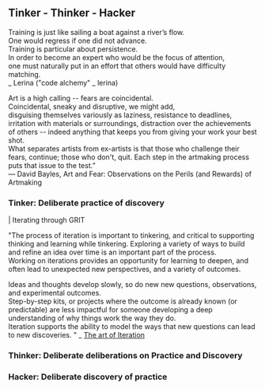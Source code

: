 ## Tinker - Thinker - Hacker

Training is just like sailing a boat against a river’s flow.   
One would regress if one did not advance.   
Training is particular about persistence.   
In order to become an expert who would be the focus of attention,   
one must naturally put in an effort that others would have difficulty matching.  
_ Lerina ("code alchemy" _ lerina)  

Art is a high calling -- fears are coincidental.   
Coincidental, sneaky and disruptive, we might add,   
disguising themselves variously as laziness, resistance to deadlines, irritation with materials or surroundings, distraction over the achievements of others -- indeed anything that keeps you from giving your work your best shot.  
What separates artists from ex-artists is that those who challenge their fears, continue; those who don't, quit. Each step in the artmaking process puts that issue to the test.”  
― David Bayles, Art and Fear: Observations on the Perils (and Rewards) of Artmaking 

### Tinker: Deliberate practice of discovery

| Iterating through GRIT 

"The process of iteration is important to tinkering, and critical to supporting 
thinking and learning while tinkering. 
Exploring a variety of ways to build and refine an idea over time is an important 
part of the process.  
Working on iterations provides an opportunity for learning to deepen, 
and often lead to unexpected new perspectives, and a variety of outcomes.

Ideas and thoughts develop slowly, so do new new questions, observations, 
and experimental outcomes.  
Step-by-step kits, or projects where the outcome is already known (or predictable) 
are less impactful for someone developing a deep understanding of why things work 
the way they do.  
Iteration supports the ability to model the ways that new questions can lead 
to new discoveries. " 
_ [The art of Iteration](https://www.exploratorium.edu/tinkering/blog/2016/06/19/the-art-of-iteration)


### Thinker: Deliberate deliberations on Practice and Discovery


### Hacker: Deliberate discovery of practice


